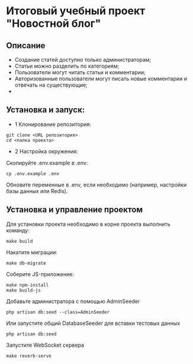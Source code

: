 # Итоговый учебный проект "Новостной блог"

## Описание

- Создание статей доступно только администраторам;
- Статьи можно разделить по категориям;
- Пользователи могут читать статьи и комментарии;
- Авторизованные пользователи могут писать новые комментарии и отвечать на существующие;
- 

## Установка и запуск:

- 1 Клонирование репозитория:

```
git clone <URL репозитория>
cd <папка проекта>
```

- 2 Настройка окружения:

Скопируйте .env.example в .env:

```
cp .env.example .env
```

Обновите переменные в .env, если необходимо (например, настройки базы данных или Redis).

## Установка и управление проектом

Для установки проекта необходимо в корне проекта выполнить команду:

```make build```

Накатите миграции:

```make db-migrate```

Соберите JS-приложение:

```
make npm-install
make build-js
```

Добавьте администратора с помощью AdminSeeder
```
php artisan db:seed --class=AdminSeeder
```

Или запустите общий DatabaseSeeder для вставки тестовых данных
```
php artisan db:seed
```

Запустите WebSocket сервера
```
make reverb-serve
```
